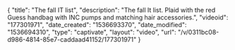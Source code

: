 {
    "title": "The fall IT list",
    "description": "The fall It list. Plaid with the red Guess handbag with INC pumps and matching hair accessories.",
    "videoid": "177301971",
    "date_created": "1536693370",
    "date_modified": "1536694310",
    "type": "captivate",
    "layout": "video",
    "url": "\/v\/0311bc08-d986-4814-85e7-caddaad41152\/177301971"
}